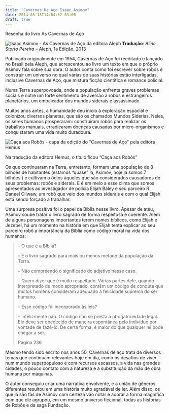 ```yaml
---
title: "Cavernas De Aço Isaac Asimov"
date: 2014-05-18T14:04:52-03:00
draft: true
---
```


Resenha do livro As Cavernas de Aço

![Isaac Asimov - As Cavernas de Aço da editora Aleph](/images/cavernas-de-aco-capa-aleph.jpg)
**Tradução**: *Aline Storto Pereira* – Aleph, 1a Edição, 2013

Publicado originalmente em 1954, Cavernas de Aço foi reeditado e lançado no Brasil pela Aleph, que acrescentou ao livro um texto em que o próprio Asimov fala sobre sua obra. O autor conta como foi escrever sobre robôs e construir um universo no qual várias de suas histórias estão interligadas, inclusive Cavernas de Aço, que mistura ficção cientifica e romance policial.

Numa Terra superpovoada, onde a população enfrenta graves problemas sociais e nutre um forte sentimento de aversão à robôs e estrangeiros planetários, um embaixador dos mundos siderais é assassinado.

Muitos anos antes, a humanidade deu inicio à exploração espacial e colonizou diversos planetas, que são os chamados Mundos Siderias. Neles, os seres humanos prosperaram: construíram robôs para realizar os trabalhos manuais, erradicaram doenças causadas por micro-organismos e conquistaram uma vida muito duradoura.

![Caça aos Robôs - capa da edição do "Cavernas de Aço" pela editora Hemus](/images/cavernas-de-aco-capa-hemus.jpg)

Na tradução da editora Hemus, o título ficou “Caça aos Robôs”

Os que continuaram na Terra, entretanto, formam uma população de 8 bilhões de habitantes (estamos “quase” lá, Asimov, hoje já somos 7 bilhões!) e cultivam o ódios àqueles que são considerados causadores de seus problemas: robôs e siderais. E é em meio a esse clima que somos apresentados ao investigador de polícia Elijah Baley e seu parceiro R. Daneel Oliwaw, um robô que veio dos mundos siderais e com o qual Elijah está sendo forçado a trabalhar.

Uma surpresa positiva foi o papel da Bíblia nesse livro. Apesar de ateu, Asimov soube tratar o livro sagrado de forma respeitosa e coerente. Além de alguns personagens importantes terem nomes bíblicos, como Elijah e Jezebel,  há um momento na história em que Elijah tenta explicar ao seu parceiro robô a importância da Bíblia como código moral na vida dos humanos:

> – O que é a Bíblia?
>
> – É o livro sagrado para mais ou menos metade da população da Terra.
>
> – Não compreendo o significado do adjetivo nesse caso.
>
> – Quero dizer que é muito respeitado. Várias partes dele, quando interpretado de modo apropriado, contêm um código de conduta que muitos homens consideram adequado à felicidade suprema do ser humano.
>
> – Esse código foi incorporado às leis?
>
> – Infelizmente não. O código não se presta à obrigatoriedade legal. Ele deve ser obedecido de maneira espontânea pelo indivíduo por vontade de fazê-lo. De certa forma, é maior do que qualquer lei pode chegar a ser.
>
> Página 236

Mesmo tendo sido escrito nos anos 50, Cavernas de aço trata de diversos temas que continuam relevantes hoje em dia, como os desafios de viver num mundo superpopuloso e com recursos escassos, a vida nas grandes cidades, o pouco contato com a natureza e a substituição da mão de obra humana por máquinas.

O autor conseguiu criar uma narrativa envolvente, e a união de gêneros diferentes resultou em uma história muito agradável de ler. Além disso, os que já são fãs de Asimov com certeza vão notar e adorar a forma magnífica com que ele agrupou, em um mesmo universo ficcional, todas as histórias de Robôs e da saga Fundação.
